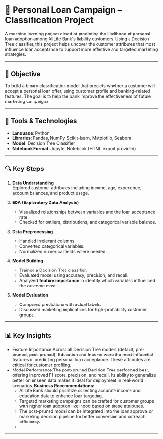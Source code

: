 # 💸 Personal Loan Campaign – Classification Project

A machine learning project aimed at predicting the likelihood of personal loan adoption among AllLife Bank's liability customers. Using a Decision Tree classifier, this project helps uncover the customer attributes that most influence loan acceptance to support more effective and targeted marketing strategies.

---

## 🎯 Objective

To build a binary classification model that predicts whether a customer will accept a personal loan offer, using customer profile and banking-related features. The goal is to help the bank improve the effectiveness of future marketing campaigns.

---

## 🧰 Tools & Technologies

- **Language**: Python
- **Libraries**: Pandas, NumPy, Scikit-learn, Matplotlib, Seaborn
- **Model**: Decision Tree Classifier
- **Notebook Format**: Jupyter Notebook (HTML export provided)

---

## 🔍 Key Steps

1. **Data Understanding**  
   Explored customer attributes including income, age, experience, account balances, and product usage.

2. **EDA (Exploratory Data Analysis)**  
   - Visualized relationships between variables and the loan acceptance rate.
   - Checked for outliers, distributions, and categorical variable balance.

3. **Data Preprocessing**  
   - Handled irrelevant columns.
   - Converted categorical variables.
   - Normalized numerical fields where needed.

4. **Model Building**  
   - Trained a Decision Tree classifier.
   - Evaluated model using accuracy, precision, and recall.
   - Analyzed **feature importance** to identify which variables influenced the outcome most.

5. **Model Evaluation**  
   - Compared predictions with actual labels.
   - Discussed marketing implications for high-probability customer groups.

---

## 📊 Key Insights

- Feature Importance:Across all Decision Tree models (default, pre-pruned, post-pruned), Education and Income were the most influential features in predicting personal loan acceptance. These attributes are critical for customer profiling.
- Model Performance:The post-pruned Decision Tree performed best, offering improved F1 score, precision, and recall. Its ability to generalize better on unseen data makes it ideal for deployment in real-world scenarios.
**Business Recommendations:**
  - AllLife Bank should prioritize collecting accurate income and education data to enhance loan targeting.
  - Targeted marketing campaigns can be crafted for customer groups with higher loan adoption likelihood based on these attributes.
  - The post-pruned model can be integrated into the loan approval or marketing decision pipeline for better conversion and outreach efficiency.
  - 
---


